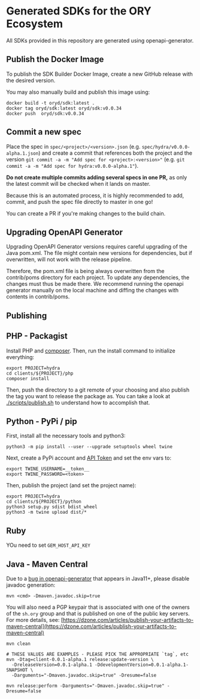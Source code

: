 # Generated SDKs for the ORY Ecosystem

All SDKs provided in this repository are generated using openapi-generator.

## Publish the Docker Image

To publish the SDK Builder Docker Image, create a new GitHub release with the desired version.

You may also manually build and publish this image using:

```shell script
docker build -t oryd/sdk:latest .
docker tag oryd/sdk:latest oryd/sdk:v0.0.34
docker push  oryd/sdk:v0.0.34
```

## Commit a new spec

Place the spec in `spec/<project>/<version>.json` (e.g. `spec/hydra/v0.0.0-alpha.1.json`) and create a commit that
references both the project and the version `git commit -a -m "Add spec for <project>:<version>"`
(e.g. `git commit -a -m "Add spec for hydra:v0.0.0-alpha.1"`).

**Do not create multiple commits adding several specs in one PR,** as only the latest commit will be checked when it
lands on master.

Because this is an automated process, it is highly recommended to add, commit, and push the spec file directly to master
in one go!

You can create a PR if you're making changes to the build chain.

## Upgrading OpenAPI Generator

Upgrading OpenAPI Generator versions requires careful upgrading of the Java pom.xml. The file might contain new versions
for dependencies, but if overwritten, will not work with the release pipeline.

Therefore, the pom.xml file is being always overwritten from the contrib/poms directory for each project. To update any
dependencies, the changes must thus be made there. We recommend running the openapi generator manually on the local
machine and diffing the changes with contents in contrib/poms.

## Publishing

## PHP - Packagist

Install PHP and [composer](https://packagist.org). Then, run the install command to initialize everything:

```shell script
export PROJECT=hydra
cd clients/${PROJECT}/php
composer install
```

Then, push the directory to a git remote of your choosing and also publish the tag you want to release the package as.
You can take a look at [./scripts/publish.sh](./scripts/publish.sh) to understand how to accomplish that.

## Python - PyPi / pip

First, install all the necessary tools and python3:

```shell script
python3 -m pip install --user --upgrade setuptools wheel twine
```

Next, create a PyPi account and [API Token](https://pypi.org/manage/account/)
and set the env vars to:

```shell script
export TWINE_USERNAME=__token__
export TWINE_PASSWORD=<token>
```

Then, publish the project (and set the project name):

```shell script
export PROJECT=hydra
cd clients/${PROJECT}/python
python3 setup.py sdist bdist_wheel
python3 -m twine upload dist/*
```

## Ruby

YOu need to set `GEM_HOST_API_KEY`

## Java - Maven Central

Due to a [bug in openapi-generator](https://github.com/OpenAPITools/openapi-generator/issues/3272)
that appears in Java11+, please disable javadoc generation:

```shell
mvn <cmd> -Dmaven.javadoc.skip=true
```

You will also need a PGP keypair that is associated with one of the owners of the `sh.ory` group and that is published
on one of the public key servers. For more details,
see: [https://dzone.com/articles/publish-your-artifacts-to-maven-central](https://dzone.com/articles/publish-your-artifacts-to-maven-central)

```shell script
mvn clean

# THESE VALUES ARE EXAMPLES - PLEASE PICK THE APPROPRIATE `tag`, etc
mvn -Dtag=client-0.0.1-alpha.1 release:update-version \
  -DreleaseVersion=0.0.1-alpha.1 -DdevelopmentVersion=0.0.1-alpha.1-SNAPSHOT \
  -Darguments="-Dmaven.javadoc.skip=true" -Dresume=false

mvn release:perform -Darguments="-Dmaven.javadoc.skip=true" -Dresume=false
```
